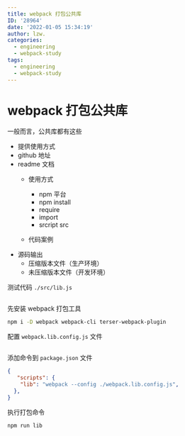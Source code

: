 ```yaml
---
title: webpack 打包公共库
ID: '28964'
date: '2022-01-05 15:34:19'
author: lzw.
categories:
  - engineering
  - webpack-study
tags:
  - engineering
  - webpack-study
---
```


# webpack 打包公共库

一般而言，公共库都有这些

- 提供使用方式
- github 地址
- readme 文档
  - 使用方式
    - npm 平台
    - npm install
    - require
    - import
    - srcript src

  - 代码案例
- 源码输出
  - 压缩版本文件（生产环境）
  - 未压缩版本文件（开发环境）


测试代码 `./src/lib.js`

```js
```

先安装 webpack 打包工具

```sh
npm i -D webpack webpack-cli terser-webpack-plugin
```

配置 `webpack.lib.config.js` 文件

```js

```

添加命令到 `package.json` 文件

```json
{
   "scripts": {
    "lib": "webpack --config ./webpack.lib.config.js",
  },
}
```

执行打包命令

```sh
npm run lib
``` 
 
 
